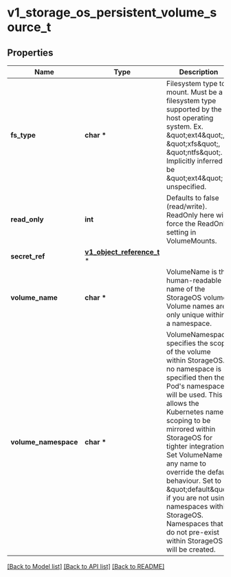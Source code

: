 # v1_storage_os_persistent_volume_source_t

## Properties
Name | Type | Description | Notes
------------ | ------------- | ------------- | -------------
**fs_type** | **char \*** | Filesystem type to mount. Must be a filesystem type supported by the host operating system. Ex. \&quot;ext4\&quot;, \&quot;xfs\&quot;, \&quot;ntfs\&quot;. Implicitly inferred to be \&quot;ext4\&quot; if unspecified. | [optional] 
**read_only** | **int** | Defaults to false (read/write). ReadOnly here will force the ReadOnly setting in VolumeMounts. | [optional] 
**secret_ref** | [**v1_object_reference_t**](v1_object_reference.md) \* |  | [optional] 
**volume_name** | **char \*** | VolumeName is the human-readable name of the StorageOS volume.  Volume names are only unique within a namespace. | [optional] 
**volume_namespace** | **char \*** | VolumeNamespace specifies the scope of the volume within StorageOS.  If no namespace is specified then the Pod&#39;s namespace will be used.  This allows the Kubernetes name scoping to be mirrored within StorageOS for tighter integration. Set VolumeName to any name to override the default behaviour. Set to \&quot;default\&quot; if you are not using namespaces within StorageOS. Namespaces that do not pre-exist within StorageOS will be created. | [optional] 

[[Back to Model list]](../README.md#documentation-for-models) [[Back to API list]](../README.md#documentation-for-api-endpoints) [[Back to README]](../README.md)


